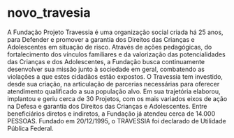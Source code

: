 # novo_travesia
  A Fundação Projeto Travessia é uma organização social criada há 25 anos, para Defender e promover a garantia dos Direitos das Crianças e Adolescentes em situação de risco. Através de ações pedagógicas, do fortalecimento dos vínculos familiares e da valorização das potencialidades das Crianças e dos Adolescentes, a Fundação busca continuamente desenvolver sua missão junto à sociedade em geral, combatendo as violações a que estes cidadãos estão expostos.  O Travessia tem investido, desde sua criação, na articulação de parcerias necessárias para oferecer atendimento qualificado a sua população alvo.  Em sua trajetória elaborou, implantou e geriu cerca de 30 Projetos, com os mais variados eixos de ação na Defesa e garantia dos Direitos das Crianças e Adolescentes. Entre beneficiários diretos e indiretos, a Fundação já atendeu cerca de 14.000 PESSOAS.  Fundado em 20/12/1995, o TRAVESSIA foi declarado de Utilidade Pública Federal.
